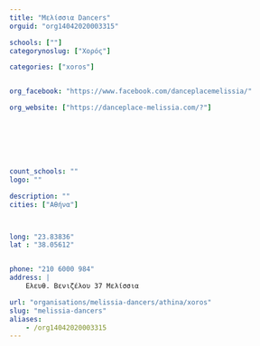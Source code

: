 ```yaml
---
title: "Μελίσσια Dancers"
orguid: "org14042020003315"

schools: [""]
categorynoslug: ["Χορός"]

categories: ["xoros"]


org_facebook: "https://www.facebook.com/danceplacemelissia/"

org_website: ["https://danceplace-melissia.com/?"]







count_schools: ""
logo: ""

description: ""
cities: ["Αθήνα"]



long: "23.83836"
lat : "38.05612"


phone: "210 6000 984"
address: |
    Ελευθ. Βενιζέλου 37 Μελίσσια

url: "organisations/melissia-dancers/athina/xoros"
slug: "melissia-dancers"
aliases:
    - /org14042020003315
---
```



